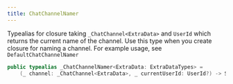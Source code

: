 ```yaml
---
title: ChatChannelNamer
---
```


Typealias for closure taking `_ChatChannel<ExtraData>` and `UserId` which returns
the current name of the channel. Use this type when you create closure for naming a channel.
For example usage, see `DefaultChatChannelNamer`

``` swift
public typealias _ChatChannelNamer<ExtraData: ExtraDataTypes> =
    (_ channel: _ChatChannel<ExtraData>, _ currentUserId: UserId?) -> String?
```
